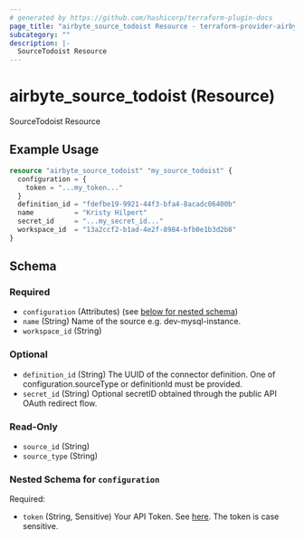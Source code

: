 ```yaml
---
# generated by https://github.com/hashicorp/terraform-plugin-docs
page_title: "airbyte_source_todoist Resource - terraform-provider-airbyte"
subcategory: ""
description: |-
  SourceTodoist Resource
---
```


# airbyte_source_todoist (Resource)

SourceTodoist Resource

## Example Usage

```terraform
resource "airbyte_source_todoist" "my_source_todoist" {
  configuration = {
    token = "...my_token..."
  }
  definition_id = "fdefbe19-9921-44f3-bfa4-8acadc06400b"
  name          = "Kristy Hilpert"
  secret_id     = "...my_secret_id..."
  workspace_id  = "13a2ccf2-b1ad-4e2f-8984-bfb0e1b3d2b8"
}
```

<!-- schema generated by tfplugindocs -->
## Schema

### Required

- `configuration` (Attributes) (see [below for nested schema](#nestedatt--configuration))
- `name` (String) Name of the source e.g. dev-mysql-instance.
- `workspace_id` (String)

### Optional

- `definition_id` (String) The UUID of the connector definition. One of configuration.sourceType or definitionId must be provided.
- `secret_id` (String) Optional secretID obtained through the public API OAuth redirect flow.

### Read-Only

- `source_id` (String)
- `source_type` (String)

<a id="nestedatt--configuration"></a>
### Nested Schema for `configuration`

Required:

- `token` (String, Sensitive) Your API Token. See <a href="https://todoist.com/app/settings/integrations/">here</a>. The token is case sensitive.


